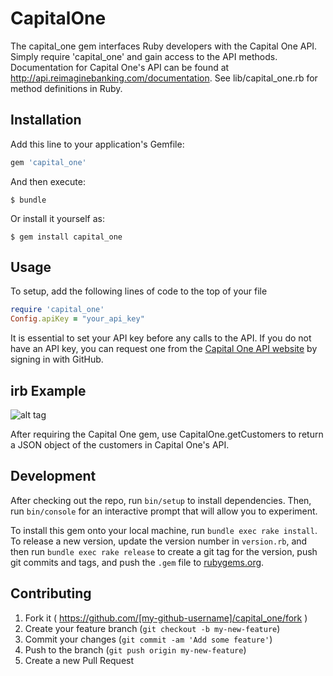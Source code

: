 # CapitalOne

The capital_one gem interfaces Ruby developers with the Capital One API.  Simply require 'capital_one' and gain access to the API methods.  Documentation for Capital One's API can be found at http://api.reimaginebanking.com/documentation.  See lib/capital_one.rb for method definitions in Ruby.

## Installation

Add this line to your application's Gemfile:

```ruby
gem 'capital_one'
```

And then execute:

    $ bundle

Or install it yourself as:

    $ gem install capital_one

## Usage
To setup, add the following lines of code to the top of your file
```ruby
require 'capital_one'
Config.apiKey = "your_api_key"
```
It is essential to set your API key before any calls to the API.  If you do not have an API key, you can request one from the [Capital One API website](http://api.reimaginebanking.com/) by signing in with GitHub.

## irb Example
![alt tag](http://i.imgur.com/DwXjl2h.png)

After requiring the Capital One gem, use CapitalOne.getCustomers to return a JSON object of the customers in Capital One's API.

## Development

After checking out the repo, run `bin/setup` to install dependencies. Then, run `bin/console` for an interactive prompt that will allow you to experiment.

To install this gem onto your local machine, run `bundle exec rake install`. To release a new version, update the version number in `version.rb`, and then run `bundle exec rake release` to create a git tag for the version, push git commits and tags, and push the `.gem` file to [rubygems.org](https://rubygems.org).

## Contributing

1. Fork it ( https://github.com/[my-github-username]/capital_one/fork )
2. Create your feature branch (`git checkout -b my-new-feature`)
3. Commit your changes (`git commit -am 'Add some feature'`)
4. Push to the branch (`git push origin my-new-feature`)
5. Create a new Pull Request
